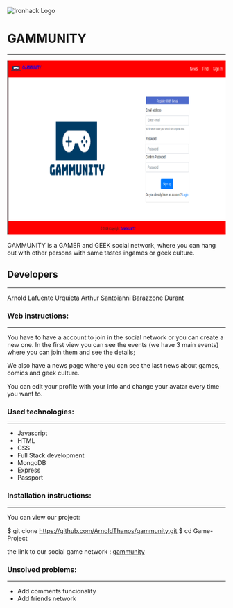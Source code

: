 ![Ironhack Logo](https://i.imgur.com/1QgrNNw.png)

# GAMMUNITY
-------------------------

<p align="center"><img src="./public/images/gammunity.png" width = "600" height="400"></p>

GAMMUNITY is a GAMER and GEEK social network, where you can hang out with other persons with same tastes ingames or geek culture.

## Developers
-------------------------

Arnold Lafuente Urquieta
Arthur Santoianni Barazzone Durant

### Web instructions:
-------------------------

You have to have a account to join in the social network or you can create a new one. 
In the first view you can see the events (we have 3 main events) where you can join them and see the details;

We also have a news page where you can see the last news about games, comics and geek culture.

You can edit your profile with your info and change your avatar every time you want to. 


### Used technologies:
-------------------------

* Javascript
* HTML
* CSS
* Full Stack development
* MongoDB
* Express
* Passport


### Installation instructions:
------------------------------

You can view our project:

$ git clone https://github.com/ArnoldThanos/gammunity.git
$ cd Game-Project


the link to our social game network : [gammunity](https://arnoldthanos.github.io/Game-Project/)

### Unsolved problems:
-------------------------

- Add comments funcionality
- Add friends network













 



